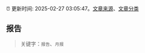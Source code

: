 :alarm_clock: 更新时间: 2025-02-27 03:05:47。[文章来源](/README.md)、[文章分类](/TAGS.md)

## 报告


> 关键字：`报告`、`月报`



